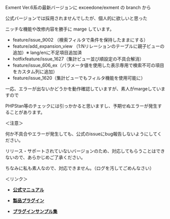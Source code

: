 Exment Ver.6系の最新バージョンに exceedone/exment の branch から

公式バージョンでは採用されませんでしたが、個人的に欲しいと思った

ニッチな機能や改修内容を勝手に marge しています。

- feature/issue_9002 （検索フィルタで条件を保持したままにする）
- feature/add_expansion_view （1:Nリレーションのテーブルに親子ビューの追加）※ lang/enに不足項目追加済
- hotfixfeature/issue_1627（集計ビュー並び順設定の不具合解消）
- feature/issue_606_ex（パラメータ値を使用した表示専用で検索不可の項目をカスタム列に追加）
- feature/issue_1620（集計ビューでもフィルタ機能を使用可能に）

一応、エラーが出ないかどうかを動作確認していますが、素人がmargeしていますので

PHPStan等のチェックには引っかかると思いますし、予期せぬエラーが発生することがあります。


＜注意＞

何か不具合やエラーが発生しても、公式のissueにbug報告しないようにしてください。

リリース・サポートされていないバージョンのため、対応してもらうことはできないので、あらかじめご了承ください。

ちなみに私も素人なので、対応できません。（ログを汚してごめんなさい）


＜リンク＞

- **[公式マニュアル](https://exment.net/docs/#/ja/)**

- **[製品プラグイン](https://github.com/exment-git/plugin-product/tree/main/document/PluginInvoiceDocument)**  

- **[プラグインサンプル集](https://github.com/exment-git/plugin-sample)**  
